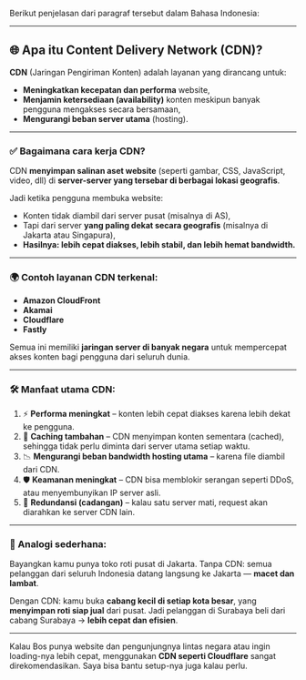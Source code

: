 Berikut penjelasan dari paragraf tersebut dalam Bahasa Indonesia:

---

## 🌐 **Apa itu Content Delivery Network (CDN)?**

**CDN** (Jaringan Pengiriman Konten) adalah layanan yang dirancang untuk:

* **Meningkatkan kecepatan dan performa** website,
* **Menjamin ketersediaan (availability)** konten meskipun banyak pengguna mengakses secara bersamaan,
* **Mengurangi beban server utama** (hosting).

---

### ✅ **Bagaimana cara kerja CDN?**

CDN **menyimpan salinan aset website** (seperti gambar, CSS, JavaScript, video, dll) di **server-server yang tersebar di berbagai lokasi geografis**.

Jadi ketika pengguna membuka website:

* Konten tidak diambil dari server pusat (misalnya di AS),
* Tapi dari server **yang paling dekat secara geografis** (misalnya di Jakarta atau Singapura),
* **Hasilnya: lebih cepat diakses, lebih stabil, dan lebih hemat bandwidth.**

---

### 🌍 **Contoh layanan CDN terkenal:**

* **Amazon CloudFront**
* **Akamai**
* **Cloudflare**
* **Fastly**

Semua ini memiliki **jaringan server di banyak negara** untuk mempercepat akses konten bagi pengguna dari seluruh dunia.

---

### 🛠️ **Manfaat utama CDN:**

1. ⚡ **Performa meningkat** – konten lebih cepat diakses karena lebih dekat ke pengguna.
2. 🔄 **Caching tambahan** – CDN menyimpan konten sementara (cached), sehingga tidak perlu diminta dari server utama setiap waktu.
3. 📉 **Mengurangi beban bandwidth hosting utama** – karena file diambil dari CDN.
4. 🛡️ **Keamanan meningkat** – CDN bisa memblokir serangan seperti DDoS, atau menyembunyikan IP server asli.
5. 🔁 **Redundansi (cadangan)** – kalau satu server mati, request akan diarahkan ke server CDN lain.

---

### 🧠 Analogi sederhana:

Bayangkan kamu punya toko roti pusat di Jakarta.
Tanpa CDN: semua pelanggan dari seluruh Indonesia datang langsung ke Jakarta — **macet dan lambat**.

Dengan CDN: kamu buka **cabang kecil di setiap kota besar**, yang **menyimpan roti siap jual** dari pusat.
Jadi pelanggan di Surabaya beli dari cabang Surabaya → **lebih cepat dan efisien**.

---

Kalau Bos punya website dan pengunjungnya lintas negara atau ingin loading-nya lebih cepat, menggunakan **CDN seperti Cloudflare** sangat direkomendasikan. Saya bisa bantu setup-nya juga kalau perlu.
